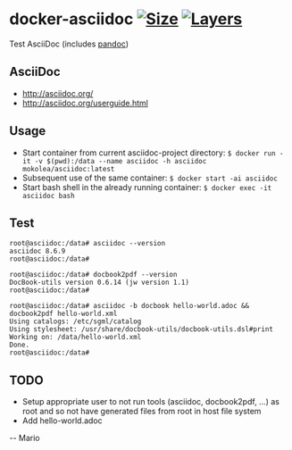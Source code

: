 # docker-asciidoc [![Size](https://img.shields.io/microbadger/image-size/mokolea/asciidoc.svg)](https://hub.docker.com/r/mokolea/asciidoc) [![Layers](https://img.shields.io/microbadger/layers/mokolea/asciidoc.svg)](https://hub.docker.com/r/mokolea/asciidoc)

Test AsciiDoc (includes [pandoc](https://hub.docker.com/r/mokolea/pandoc))

## AsciiDoc
 - http://asciidoc.org/
 - http://asciidoc.org/userguide.html

## Usage
 - Start container from current asciidoc-project directory: `$ docker run -it -v $(pwd):/data --name asciidoc -h asciidoc mokolea/asciidoc:latest`
 - Subsequent use of the same container: `$ docker start -ai asciidoc`
 - Start bash shell in the already running container: `$ docker exec -it asciidoc bash`

## Test
```
root@asciidoc:/data# asciidoc --version
asciidoc 8.6.9
root@asciidoc:/data# 

root@asciidoc:/data# docbook2pdf --version
DocBook-utils version 0.6.14 (jw version 1.1)
root@asciidoc:/data# 

root@asciidoc:/data# asciidoc -b docbook hello-world.adoc && docbook2pdf hello-world.xml
Using catalogs: /etc/sgml/catalog
Using stylesheet: /usr/share/docbook-utils/docbook-utils.dsl#print
Working on: /data/hello-world.xml
Done.
root@asciidoc:/data# 
```

## TODO
 - Setup appropriate user to not run tools (asciidoc, docbook2pdf, ...) as root and so not have generated files from root in host file system
 - Add hello-world.adoc

-- Mario
